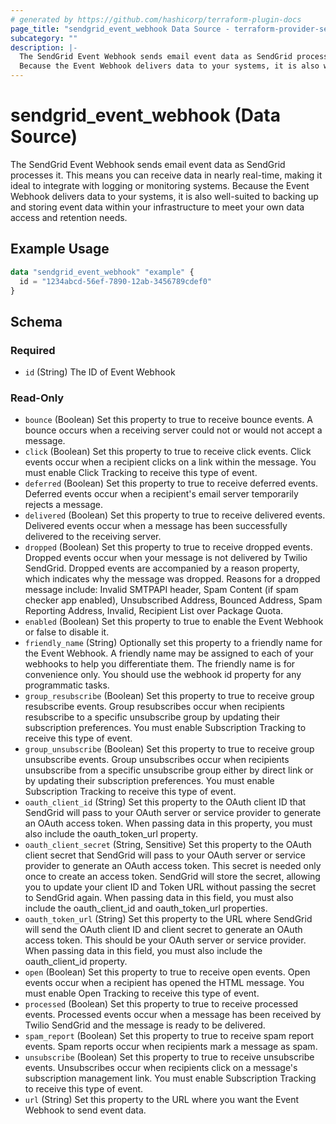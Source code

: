 ```yaml
---
# generated by https://github.com/hashicorp/terraform-plugin-docs
page_title: "sendgrid_event_webhook Data Source - terraform-provider-sendgrid"
subcategory: ""
description: |-
  The SendGrid Event Webhook sends email event data as SendGrid processes it. This means you can receive data in nearly real-time, making it ideal to integrate with logging or monitoring systems.
  Because the Event Webhook delivers data to your systems, it is also well-suited to backing up and storing event data within your infrastructure to meet your own data access and retention needs.
---
```


# sendgrid_event_webhook (Data Source)

The SendGrid Event Webhook sends email event data as SendGrid processes it. This means you can receive data in nearly real-time, making it ideal to integrate with logging or monitoring systems.
Because the Event Webhook delivers data to your systems, it is also well-suited to backing up and storing event data within your infrastructure to meet your own data access and retention needs.

## Example Usage

```terraform
data "sendgrid_event_webhook" "example" {
  id = "1234abcd-56ef-7890-12ab-3456789cdef0"
}
```

<!-- schema generated by tfplugindocs -->
## Schema

### Required

- `id` (String) The ID of Event Webhook

### Read-Only

- `bounce` (Boolean) Set this property to true to receive bounce events. A bounce occurs when a receiving server could not or would not accept a message.
- `click` (Boolean) Set this property to true to receive click events. Click events occur when a recipient clicks on a link within the message. You must enable Click Tracking to receive this type of event.
- `deferred` (Boolean) Set this property to true to receive deferred events. Deferred events occur when a recipient's email server temporarily rejects a message.
- `delivered` (Boolean) Set this property to true to receive delivered events. Delivered events occur when a message has been successfully delivered to the receiving server.
- `dropped` (Boolean) Set this property to true to receive dropped events. Dropped events occur when your message is not delivered by Twilio SendGrid. Dropped events are accompanied by a reason property, which indicates why the message was dropped. Reasons for a dropped message include: Invalid SMTPAPI header, Spam Content (if spam checker app enabled), Unsubscribed Address, Bounced Address, Spam Reporting Address, Invalid, Recipient List over Package Quota.
- `enabled` (Boolean) Set this property to true to enable the Event Webhook or false to disable it.
- `friendly_name` (String) Optionally set this property to a friendly name for the Event Webhook. A friendly name may be assigned to each of your webhooks to help you differentiate them. The friendly name is for convenience only. You should use the webhook id property for any programmatic tasks.
- `group_resubscribe` (Boolean) Set this property to true to receive group resubscribe events. Group resubscribes occur when recipients resubscribe to a specific unsubscribe group by updating their subscription preferences. You must enable Subscription Tracking to receive this type of event.
- `group_unsubscribe` (Boolean) Set this property to true to receive group unsubscribe events. Group unsubscribes occur when recipients unsubscribe from a specific unsubscribe group either by direct link or by updating their subscription preferences. You must enable Subscription Tracking to receive this type of event.
- `oauth_client_id` (String) Set this property to the OAuth client ID that SendGrid will pass to your OAuth server or service provider to generate an OAuth access token. When passing data in this property, you must also include the oauth_token_url property.
- `oauth_client_secret` (String, Sensitive) Set this property to the OAuth client secret that SendGrid will pass to your OAuth server or service provider to generate an OAuth access token. This secret is needed only once to create an access token. SendGrid will store the secret, allowing you to update your client ID and Token URL without passing the secret to SendGrid again. When passing data in this field, you must also include the oauth_client_id and oauth_token_url properties.
- `oauth_token_url` (String) Set this property to the URL where SendGrid will send the OAuth client ID and client secret to generate an OAuth access token. This should be your OAuth server or service provider. When passing data in this field, you must also include the oauth_client_id property.
- `open` (Boolean) Set this property to true to receive open events. Open events occur when a recipient has opened the HTML message. You must enable Open Tracking to receive this type of event.
- `processed` (Boolean) Set this property to true to receive processed events. Processed events occur when a message has been received by Twilio SendGrid and the message is ready to be delivered.
- `spam_report` (Boolean) Set this property to true to receive spam report events. Spam reports occur when recipients mark a message as spam.
- `unsubscribe` (Boolean) Set this property to true to receive unsubscribe events. Unsubscribes occur when recipients click on a message's subscription management link. You must enable Subscription Tracking to receive this type of event.
- `url` (String) Set this property to the URL where you want the Event Webhook to send event data.
